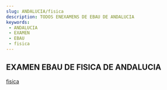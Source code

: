 ```yaml
---
slug: ANDALUCIA/fisica
description: TODOS ENEXAMENS DE EBAU DE ANDALUCIA
keywords:
 - ANDALUCIA
 - EXAMEN
 - EBAU
 - fisica
---
```

## EXAMEN EBAU DE FISICA DE ANDALUCIA
[fisica](https://drive.google.com/drive/folders/1A9oJsm5wOx2Fe66bpVklpfIztQzj-kL5?usp=sharing)